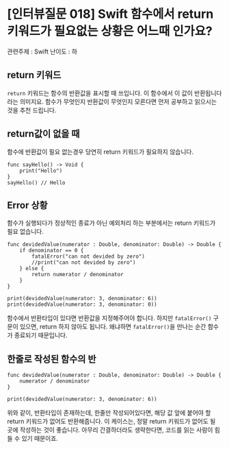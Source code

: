 # [인터뷰질문 018] Swift 함수에서 return 키워드가 필요없는 상황은 어느때 인가요?

관련주제 : Swift
난이도 : 하

## return 키워드
`return` 키워드는 함수의 반환값을 표시할 때 쓰입니다. 이 함수에서 이 값이 반환됩니다 라는 의미지요.
함수가 무엇인지 반환값이 무엇인지 모른다면 먼저 공부하고 읽으시는 것을 추천 드립니다.

## return값이 없을 때
함수에 반환값이 필요 없는경우 당연히 return 키워드가 필요하지 않습니다.

```
func sayHello() -> Void {
    print("Hello")
}
sayHello() // Hello
```

## Error 상황
함수가 실행되다가 정상적인 종료가 아닌 예외처리 하는 부분에서는 return 키워드가 필요 없습니다.

```
func devidedValue(numerator : Double, denominator: Double) -> Double {
    if denominator == 0 {
        fatalError("can not devided by zero")
        //print("can not devided by zero")
    } else {
        return numerator / denominator
    }
}

print(devidedValue(numerator: 3, denominator: 6))
print(devidedValue(numerator: 3, denominator: 0))
```
함수에서 반환타입이 있다면 반환값을 지정해주어야 합니다. 하지만 `fatalError()` 구문이 있으면, return 하지 않아도 됩니다. 왜냐하면 `fatalError()`을 만나는 순간 함수가 종료되기 때문입니다.

## 한줄로 작성된 함수의 반
```
func devidedValue(numerator : Double, denominator: Double) -> Double {
    numerator / denominator
}

print(devidedValue(numerator: 3, denominator: 6))
```
위와 같이, 반환타입이 존재하는데, 한줄만 작성되어있다면, 해당 값 앞에 붙어야 할 return 키워드가 없어도 반환해줍니다. 이 케이스는, 정말 return 키워드가 없어도 될 곳에 작성하는 것이 좋습니다. 아무리 간결하더라도 생략한다면, 코드를 읽는 사람이 힘들 수 있기 때문이죠.

